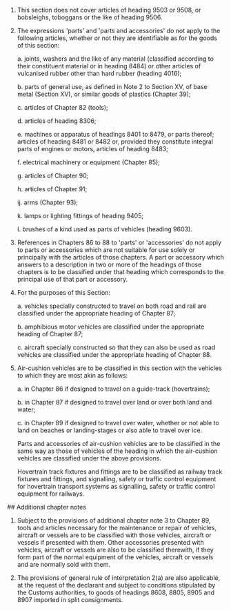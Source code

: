 1. This section does not cover articles of heading 9503 or 9508, or bobsleighs, toboggans or the like of heading 9506.

2. The expressions 'parts' and 'parts and accessories' do not apply to the following articles, whether or not they are identifiable as for the goods of this section:

    a. joints, washers and the like of any material (classified according to their constituent material or in heading 8484) or other articles of vulcanised rubber other than hard rubber (heading 4016);
    
    b. parts of general use, as defined in Note 2 to Section XV, of base metal (Section XV), or similar goods of plastics (Chapter 39);
    
    c. articles of Chapter 82 (tools);
    
    d. articles of heading 8306;
    
    e. machines or apparatus of headings 8401 to 8479, or parts thereof; articles of heading 8481 or 8482 or, provided they constitute integral parts of engines or motors, articles of heading 8483;
    
    f. electrical machinery or equipment (Chapter 85);
    
    g. articles of Chapter 90;
    
    h. articles of Chapter 91;
    
    ij. arms (Chapter 93);
    
    k. lamps or lighting fittings of heading 9405;
    
    l. brushes of a kind used as parts of vehicles (heading 9603).

3. References in Chapters 86 to 88 to 'parts' or 'accessories' do not apply to parts or accessories which are not suitable for use solely or principally with the articles of those chapters. A part or accessory which answers to a description in two or more of the headings of those chapters is to be classified under that heading which corresponds to the principal use of that part or accessory.

4. For the purposes of this Section:

    a. vehicles specially constructed to travel on both road and rail are classified under the appropriate heading of Chapter 87;
    
    b. amphibious motor vehicles are classified under the appropriate heading of Chapter 87;
    
    c. aircraft specially constructed so that they can also be used as road vehicles are classified under the appropriate heading of Chapter 88.

5. Air-cushion vehicles are to be classified in this section with the vehicles to which they are most akin as follows:

    a. in Chapter 86 if designed to travel on a guide-track (hovertrains);
    
    b. in Chapter 87 if designed to travel over land or over both land and water;
    
    c. in Chapter 89 if designed to travel over water, whether or not able to land on beaches or landing-stages or also able to travel over ice. 
    
    Parts and accessories of air-cushion vehicles are to be classified in the same way as those of vehicles of the heading in which the air-cushion vehicles are classified under the above provisions.
    
    Hovertrain track fixtures and fittings are to be classified as railway track fixtures and fittings, and signalling, safety or traffic control equipment for hovertrain transport systems as signalling, safety or traffic control equipment for railways.

## Additional chapter notes

1. Subject to the provisions of additional chapter note 3 to Chapter 89, tools and articles necessary for the maintenance or repair of vehicles, aircraft or vessels are to be classified with those vehicles, aircraft or vessels if presented with them. Other accessories presented with vehicles, aircraft or vessels are also to be classified therewith, if they form part of the normal equipment of the vehicles, aircraft or vessels and are normally sold with them.

2. The provisions of general rule of interpretation 2(a) are also applicable, at the request of the declarant and subject to conditions stipulated by the Customs authorities, to goods of headings 8608, 8805, 8905 and 8907 imported in split consignments.
